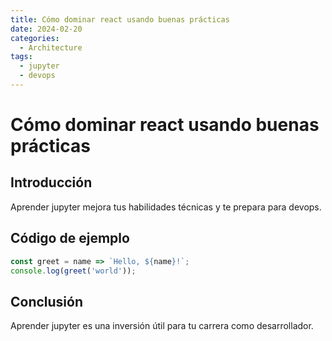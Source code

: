 ```yaml
---
title: Cómo dominar react usando buenas prácticas
date: 2024-02-20
categories:
  - Architecture
tags:
  - jupyter
  - devops
---
```


# Cómo dominar react usando buenas prácticas

## Introducción

Aprender jupyter mejora tus habilidades técnicas y te prepara para devops.

## Código de ejemplo

```javascript
const greet = name => `Hello, ${name}!`;
console.log(greet('world'));
```

## Conclusión

Aprender jupyter es una inversión útil para tu carrera como desarrollador.